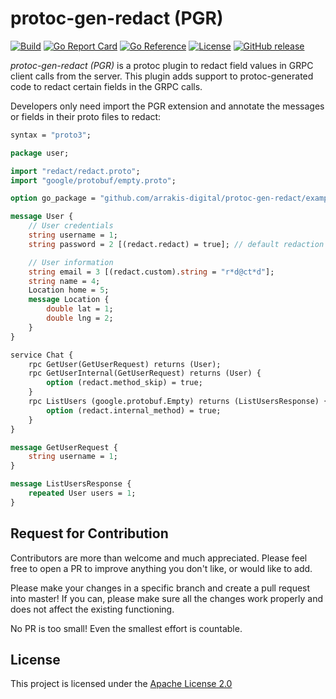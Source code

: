 protoc-gen-redact (PGR)
=======================
[![Build](https://github.com/arrakis-digital/protoc-gen-redact/workflows/Build/badge.svg)](https://github.com/arrakis-digital/protoc-gen-redact/actions?query=workflow%3ABuild)
[![Go Report Card](https://goreportcard.com/badge/github.com/arrakis-digital/protoc-gen-redact?dropcache)](https://goreportcard.com/report/github.com/arrakis-digital/protoc-gen-redact)
[![Go Reference](https://pkg.go.dev/badge/github.com/arrakis-digital/protoc-gen-redact.svg)](https://pkg.go.dev/github.com/arrakis-digital/protoc-gen-redact)
[![License](https://img.shields.io/badge/license-apache2-mildgreen.svg)](./LICENSE)
[![GitHub release](https://img.shields.io/github/release/arrakis-digital/protoc-gen-redact.svg)](https://github.com/arrakis-digital/protoc-gen-redact/releases)

_protoc-gen-redact (PGR)_ is a protoc plugin to redact field values in GRPC client calls from the server. This plugin
adds support to protoc-generated code to redact certain fields in the GRPC calls.

Developers only need import the PGR extension and annotate the messages or fields in their proto files to redact:

```protobuf
syntax = "proto3";

package user;

import "redact/redact.proto";
import "google/protobuf/empty.proto";

option go_package = "github.com/arrakis-digital/protoc-gen-redact/examples/user/pb;user";

message User {
    // User credentials
    string username = 1;
    string password = 2 [(redact.redact) = true]; // default redaction

    // User information
    string email = 3 [(redact.custom).string = "r*d@ct*d"];
    string name = 4;
    Location home = 5;
    message Location {
        double lat = 1;
        double lng = 2;
    }
}

service Chat {
    rpc GetUser(GetUserRequest) returns (User);
    rpc GetUserInternal(GetUserRequest) returns (User) {
        option (redact.method_skip) = true;
    }
    rpc ListUsers (google.protobuf.Empty) returns (ListUsersResponse) {
        option (redact.internal_method) = true;
    }
}

message GetUserRequest {
    string username = 1;
}

message ListUsersResponse {
    repeated User users = 1;
}

```

Request for Contribution
------------------------
Contributors are more than welcome and much appreciated. Please feel free to open a PR to improve anything you don't
like, or would like to add.

Please make your changes in a specific branch and create a pull request into master! If you can, please make sure all
the changes work properly and does not affect the existing functioning.

No PR is too small! Even the smallest effort is countable.

License
-------
This project is licensed under the [Apache License 2.0](./LICENSE)

